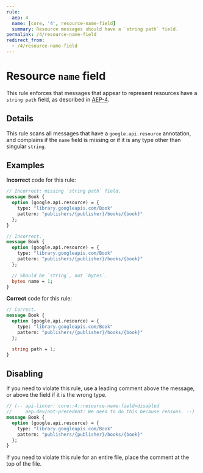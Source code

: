 ```yaml
---
rule:
  aep: 4
  name: [core, '4', resource-name-field]
  summary: Resource messages should have a `string path` field.
permalink: /4/resource-name-field
redirect_from:
  - /4/resource-name-field
---
```


# Resource `name` field

This rule enforces that messages that appear to represent resources have a
`string path` field, as described in [AEP-4][].

## Details

This rule scans all messages that have a `google.api.resource` annotation, and
complains if the `name` field is missing or if it is any type other than
singular `string`.

## Examples

**Incorrect** code for this rule:

```proto
// Incorrect: missing `string path` field.
message Book {
  option (google.api.resource) = {
    type: "library.googleapis.com/Book"
    pattern: "publishers/{publisher}/books/{book}"
  };
}
```

```proto
// Incorrect.
message Book {
  option (google.api.resource) = {
    type: "library.googleapis.com/Book"
    pattern: "publishers/{publisher}/books/{book}"
  };

  // Should be `string`, not `bytes`.
  bytes name = 1;
}
```

**Correct** code for this rule:

```proto
// Correct.
message Book {
  option (google.api.resource) = {
    type: "library.googleapis.com/Book"
    pattern: "publishers/{publisher}/books/{book}"
  };

  string path = 1;
}
```

## Disabling

If you need to violate this rule, use a leading comment above the message, or
above the field if it is the wrong type.

```proto
// (-- api-linter: core::4::resource-name-field=disabled
//     aep.dev/not-precedent: We need to do this because reasons. --)
message Book {
  option (google.api.resource) = {
    type: "library.googleapis.com/Book"
    pattern: "publishers/{publisher}/books/{book}"
  };
}
```

If you need to violate this rule for an entire file, place the comment at the
top of the file.

[aep-4]: http://aep.dev/4
[aep.dev/not-precedent]: https://aep.dev/not-precedent
